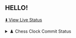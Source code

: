 ## HELLO!


<!-- Chess Clock Dashboard -->
[⬇️ View Live Status](./CLOCK_STATUS.md)

<!-- Optionally embed it directly: -->
<details>
<summary>♟️ Chess Clock Commit Status</summary>

<!-- START_clock -->
<!-- CLOCK_STATUS.md will be inserted here by GitHub's markdown renderer -->
<!-- END_clock -->

<summary>View current clock status</summary>

<!-- Static snapshot: updated daily -->

![chess clock](./CLOCK_STATUS.md)

</details>


